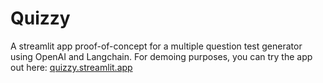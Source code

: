 # Quizzy
A streamlit app proof-of-concept for a multiple question test generator using OpenAI and Langchain. 
For demoing purposes, you can try the app out here: [quizzy.streamlit.app](quizzy.streamlit.app)
